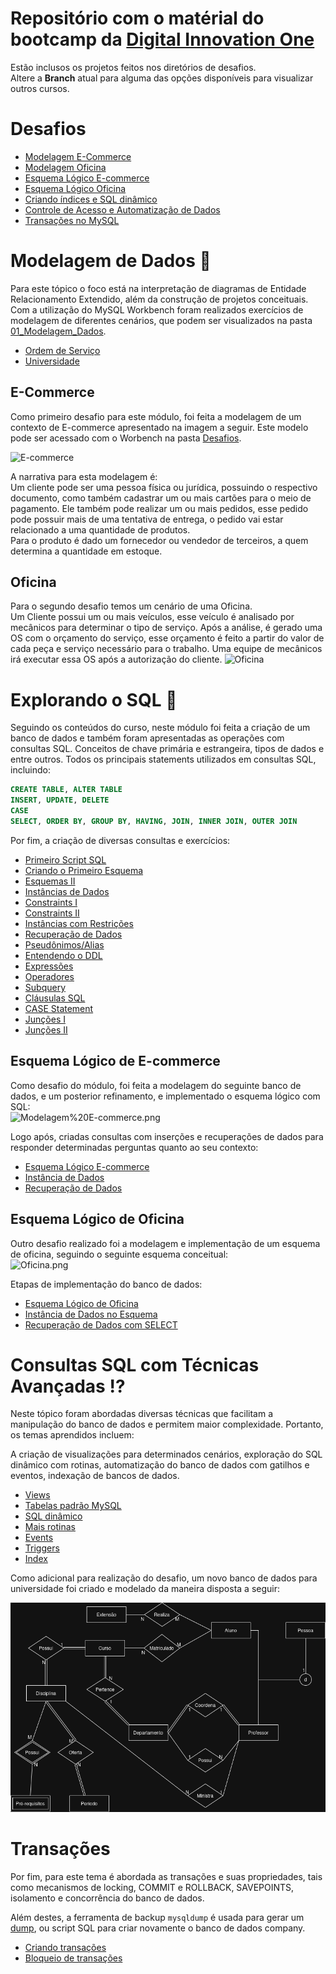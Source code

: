 # Repositório com o matérial do bootcamp da [Digital Innovation One](https://web.dio.me)
Estão inclusos os projetos feitos nos diretórios de desafios. <br>
Altere a **Branch** atual para alguma das opções disponíveis para visualizar outros cursos.

# Desafios
* [Modelagem E-Commerce](https://github.com/Gabryel-Barboza/DIO/tree/SQL/sql_database_specialist/Desafios/Modelagem%20E-commerce)
* [Modelagem Oficina](https://github.com/Gabryel-Barboza/DIO/tree/SQL/sql_database_specialist/Desafios/Modelagem%20Oficina)
* [Esquema Lógico E-commerce](https://github.com/Gabryel-Barboza/DIO/tree/SQL/sql_database_specialist/Desafios/Esquema%20L%C3%B3gico%20E-commerce)
* [Esquema Lógico Oficina](https://github.com/Gabryel-Barboza/DIO/tree/SQL/sql_database_specialist/Desafios/Esquema%20L%C3%B3gico%20Oficina)
* [Criando índices e SQL dinâmico](https://github.com/Gabryel-Barboza/DIO/tree/SQL/sql_database_specialist/Desafios/Indexes%20%26%20Procedures)
* [Controle de Acesso e Automatização de Dados](https://github.com/Gabryel-Barboza/DIO/tree/SQL/sql_database_specialist/Desafios/Views%20%26%20Triggers)
* [Transações no MySQL]()

# Modelagem de Dados 📝
Para este tópico o foco está na interpretação de diagramas de Entidade Relacionamento Extendido, além da construção de projetos conceituais. <br>
Com a utilização do MySQL Workbench foram realizados exercícios de modelagem de diferentes cenários, que podem ser visualizados na pasta [01_Modelagem_Dados](https://github.com/Gabryel-Barboza/DIO/tree/SQL/sql_database_specialist/01_Modelagem_Dados). <br>
* [Ordem de Serviço](https://github.com/Gabryel-Barboza/DIO/blob/SQL/sql_database_specialist/01_Modelagem_Dados/Ordem%20de%20Serviço.png)
* [Universidade](https://github.com/Gabryel-Barboza/DIO/blob/SQL/sql_database_specialist/01_Modelagem_Dados/Universidade_refinado.png)

## E-Commerce
Como primeiro desafio para este módulo, foi feita a modelagem de um contexto de E-commerce apresentado na imagem a seguir. Este modelo pode ser acessado com o Worbench na pasta [Desafios](https://github.com/Gabryel-Barboza/DIO/tree/SQL/sql_database_specialist/Desafios/Modelagem%20E-commerce).

![E-commerce](https://github.com/user-attachments/assets/d6387d4d-a280-492e-b7fe-4e73044fc443)

A narrativa para esta modelagem é: <br>
Um cliente pode ser uma pessoa física ou jurídica, possuindo o respectivo documento, como também cadastrar um ou mais cartões para o meio de pagamento. Ele também pode realizar um ou mais pedidos, esse pedido pode possuir mais de uma tentativa de entrega, o pedido vai estar relacionado a uma quantidade de produtos. <br>
Para o produto é dado um fornecedor ou vendedor de terceiros, a quem determina a quantidade em estoque. <br>

## Oficina
Para o segundo desafio temos um cenário de uma Oficina. <br>
Um Cliente possui um ou mais veículos, esse veículo é analisado por mecânicos para determinar o tipo de serviço. Após a análise, é gerado uma OS com o orçamento do serviço, esse orçamento é feito a partir do valor de cada peça e serviço necessário para o trabalho. Uma equipe de mecânicos irá executar essa OS após a autorização do cliente.
![Oficina](https://github.com/user-attachments/assets/9d8efae0-eda2-4ed0-9c97-170123011751)

# Explorando o SQL 📜
Seguindo os conteúdos do curso, neste módulo foi feita a criação de um banco de dados e também foram apresentadas as operações com consultas SQL.
Conceitos de chave primária e estrangeira, tipos de dados e entre outros.
Todos os principais statements utilizados em consultas SQL, incluindo: 
```sql
CREATE TABLE, ALTER TABLE
INSERT, UPDATE, DELETE
CASE
SELECT, ORDER BY, GROUP BY, HAVING, JOIN, INNER JOIN, OUTER JOIN
```
Por fim, a criação de diversas consultas e exercícios:
* [Primeiro Script SQL](https://github.com/Gabryel-Barboza/DIO/blob/SQL/sql_database_specialist/02_Explorando_SQL/Scripts/01_Primeiro%20Script.sql)
* [Criando o Primeiro Esquema](https://github.com/Gabryel-Barboza/DIO/blob/SQL/sql_database_specialist/02_Explorando_SQL/Scripts/02_Criando%20um%20Esquema.sql)
* [Esquemas II](https://github.com/Gabryel-Barboza/DIO/blob/SQL/sql_database_specialist/02_Explorando_SQL/Scripts/03_Esquema%20de%20Company.sql)
* [Instâncias de Dados](https://github.com/Gabryel-Barboza/DIO/blob/SQL/sql_database_specialist/02_Explorando_SQL/Scripts/04_Instancias%20de%20Dados.sql)
* [Constraints I](https://github.com/Gabryel-Barboza/DIO/blob/SQL/sql_database_specialist/02_Explorando_SQL/Scripts/05_Adicionando%20Constraints-1.sql)
* [Constraints II](https://github.com/Gabryel-Barboza/DIO/blob/SQL/sql_database_specialist/02_Explorando_SQL/Scripts/05_Adicionando%20Constraints-2.sql)
* [Instâncias com Restrições](https://github.com/Gabryel-Barboza/DIO/blob/SQL/sql_database_specialist/02_Explorando_SQL/Scripts/06_Instancia%20de%20Dados%202.sql)
* [Recuperação de Dados](https://github.com/Gabryel-Barboza/DIO/blob/SQL/sql_database_specialist/02_Explorando_SQL/Scripts/07_Recuperando%20Dados.sql)
* [Pseudônimos/Alias](https://github.com/Gabryel-Barboza/DIO/blob/SQL/sql_database_specialist/02_Explorando_SQL/Scripts/08_Aliasing.sql)
* [Entendendo o DDL](https://github.com/Gabryel-Barboza/DIO/blob/SQL/sql_database_specialist/02_Explorando_SQL/Scripts/09_Explorando%20comandos%20DDL.sql)
* [Expressões](https://github.com/Gabryel-Barboza/DIO/blob/SQL/sql_database_specialist/02_Explorando_SQL/Scripts/10_Express%C3%B5es%20SQL.sql)
* [Operadores](https://github.com/Gabryel-Barboza/DIO/blob/SQL/sql_database_specialist/02_Explorando_SQL/Scripts/11_Operadores.sql)
* [Subquery](https://github.com/Gabryel-Barboza/DIO/blob/SQL/sql_database_specialist/02_Explorando_SQL/Scripts/12_Subquerys.sql)
* [Cláusulas SQL](https://github.com/Gabryel-Barboza/DIO/blob/SQL/sql_database_specialist/02_Explorando_SQL/Scripts/13_Cl%C3%A1usulas%20SQL.sql)
* [CASE Statement](https://github.com/Gabryel-Barboza/DIO/blob/SQL/sql_database_specialist/02_Explorando_SQL/Scripts/14_CASE%20Statement.sql)
* [Junções I](https://github.com/Gabryel-Barboza/DIO/blob/SQL/sql_database_specialist/02_Explorando_SQL/Scripts/15_JOIN%20entre%20tabelas.sql)
* [Junções II](https://github.com/Gabryel-Barboza/DIO/blob/SQL/sql_database_specialist/02_Explorando_SQL/Scripts/16_JOIN%20Statement.sql)

## Esquema Lógico de E-commerce
Como desafio do módulo, foi feita a modelagem do seguinte banco de dados, e um posterior refinamento, e implementado o esquema lógico com SQL: <br>
![Modelagem%20E-commerce.png](https://github.com/Gabryel-Barboza/DIO/blob/SQL/sql_database_specialist/Desafios/Esquema%20L%C3%B3gico%20E-commerce/Modelagem%20E-commerce.png)
<br>

Logo após, criadas consultas com inserções e recuperações de dados para responder determinadas perguntas quanto ao seu contexto:
* [Esquema Lógico E-commerce](https://github.com/Gabryel-Barboza/DIO/blob/SQL/sql_database_specialist/Desafios/Esquema%20L%C3%B3gico%20E-commerce/Esquema%20do%20Banco%20de%20Dados%20E-commerce.sql)
* [Instância de Dados](https://github.com/Gabryel-Barboza/DIO/blob/SQL/sql_database_specialist/Desafios/Esquema%20L%C3%B3gico%20E-commerce/Inst%C3%A2ncia%20de%20Dados%20no%20E-commerce.sql)
* [Recuperação de Dados](https://github.com/Gabryel-Barboza/DIO/blob/SQL/sql_database_specialist/Desafios/Esquema%20L%C3%B3gico%20E-commerce/Recuperando%20Dados%20do%20Banco.sql)

## Esquema Lógico de Oficina
Outro desafio realizado foi a modelagem e implementação de um esquema de oficina, seguindo o seguinte esquema conceitual: <br>
![Oficina.png](https://github.com/Gabryel-Barboza/DIO/blob/SQL/sql_database_specialist/Desafios/Esquema%20L%C3%B3gico%20Oficina/Oficina.png)
<br>

Etapas de implementação do banco de dados:
* [Esquema Lógico de Oficina](https://github.com/Gabryel-Barboza/DIO/blob/SQL/sql_database_specialist/Desafios/Esquema%20L%C3%B3gico%20Oficina/Esquema%20do%20Banco%20de%20Dados%20Oficina.sql)
* [Instância de Dados no Esquema](https://github.com/Gabryel-Barboza/DIO/blob/SQL/sql_database_specialist/Desafios/Esquema%20L%C3%B3gico%20Oficina/Inst%C3%A2ncia%20de%20Dados.sql)
* [Recuperação de Dados com SELECT](https://github.com/Gabryel-Barboza/DIO/blob/SQL/sql_database_specialist/Desafios/Esquema%20L%C3%B3gico%20Oficina/Recuperando%20Dados.sql)

# Consultas SQL com Técnicas Avançadas ⁉️
Neste tópico foram abordadas diversas técnicas que facilitam a manipulação do banco de dados e permitem maior complexidade. Portanto, os temas aprendidos incluem:

A criação de visualizações para determinados cenários, exploração do SQL dinâmico com rotinas, automatização do banco de dados com gatilhos e eventos, indexação de bancos de dados.
* [Views](https://github.com/Gabryel-Barboza/DIO/blob/SQL/sql_database_specialist/03_T%C3%A9cnicas_Avan%C3%A7adas_SQL/Scripts/01_Views_MySQL.sql)
* [Tabelas padrão MySQL](https://github.com/Gabryel-Barboza/DIO/blob/SQL/sql_database_specialist/03_T%C3%A9cnicas_Avan%C3%A7adas_SQL/Scripts/02_Explorando_MySQL.sql)
* [SQL dinâmico](https://github.com/Gabryel-Barboza/DIO/blob/SQL/sql_database_specialist/03_T%C3%A9cnicas_Avan%C3%A7adas_SQL/Scripts/03_Functions_Procedures.sql)
* [Mais rotinas](https://github.com/Gabryel-Barboza/DIO/blob/SQL/sql_database_specialist/03_T%C3%A9cnicas_Avan%C3%A7adas_SQL/Scripts/03_Functions_Procedures.sql)
* [Events](https://github.com/Gabryel-Barboza/DIO/blob/SQL/sql_database_specialist/03_T%C3%A9cnicas_Avan%C3%A7adas_SQL/Scripts/05_Events.sql)
* [Triggers](https://github.com/Gabryel-Barboza/DIO/blob/SQL/sql_database_specialist/03_T%C3%A9cnicas_Avan%C3%A7adas_SQL/Scripts/06_Triggers.sql)
* [Index](https://github.com/Gabryel-Barboza/DIO/blob/SQL/sql_database_specialist/03_T%C3%A9cnicas_Avan%C3%A7adas_SQL/Scripts/07_indices.sql)

Como adicional para realização do desafio, um novo banco de dados para universidade foi criado e modelado da maneira disposta a seguir:

![Modelagem Universidade](https://github.com/Gabryel-Barboza/DIO/blob/SQL/sql_database_specialist/Desafios/Indexes%20%26%20Procedures/modelagem/Modelagem%20Universidade.drawio.png)

# Transações
Por fim, para este tema é abordada as transações e suas propriedades, tais como mecanismos de locking, COMMIT e ROLLBACK, SAVEPOINTS, isolamento e concorrência do banco de dados. 

Além destes, a ferramenta de backup `mysqldump` é usada para gerar um [dump](https://github.com/Gabryel-Barboza/DIO/blob/SQL/sql_database_specialist/04_Transa%C3%A7%C3%B5es/Scripts/company_backup.sql), ou script SQL para criar novamente o banco de dados company.

* [Criando transações](https://github.com/Gabryel-Barboza/DIO/blob/SQL/sql_database_specialist/04_Transa%C3%A7%C3%B5es/Scripts/01_Criando_Transa%C3%A7%C3%B5es.sql)
* [Bloqueio de transações](https://github.com/Gabryel-Barboza/DIO/blob/SQL/sql_database_specialist/04_Transa%C3%A7%C3%B5es/Scripts/02_Locking.sql)
